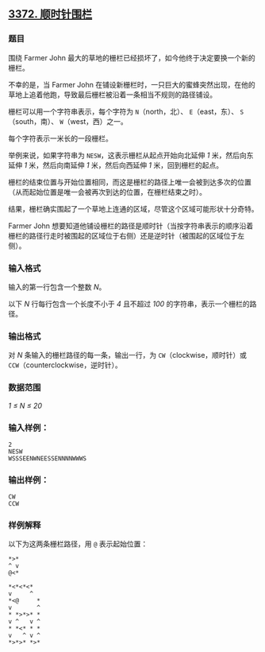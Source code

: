 ## [3372. 顺时针围栏](https://www.acwing.com/problem/content/3375/)

### 题目

围绕 Farmer John 最大的草地的栅栏已经损坏了，如今他终于决定要换一个新的栅栏。

不幸的是，当 Farmer John 在铺设新栅栏时，一只巨大的蜜蜂突然出现，在他的草地上追着他跑，导致最后栅栏被沿着一条相当不规则的路径铺设。

栅栏可以用一个字符串表示，每个字符为 `N`（north，北）、 `E`（east，东）、 `S`（south，南）、 `W`（west，西）之一。

每个字符表示一米长的一段栅栏。

举例来说，如果字符串为 `NESW`，这表示栅栏从起点开始向北延伸 *1* 米，然后向东延伸 *1* 米，然后向南延伸 *1* 米，然后向西延伸 *1* 米，回到栅栏的起点。

栅栏的结束位置与开始位置相同，而这是栅栏的路径上唯一会被到达多次的位置（从而起始位置是唯一会被再次到达的位置，在栅栏结束之时）。

结果，栅栏确实围起了一个草地上连通的区域，尽管这个区域可能形状十分奇特。

Farmer John 想要知道他铺设栅栏的路径是顺时针（当按字符串表示的顺序沿着栅栏的路径行走时被围起的区域位于右侧）还是逆时针（被围起的区域位于左侧）。

### 输入格式

输入的第一行包含一个整数 *N*。

以下 *N* 行每行包含一个长度不小于 *4* 且不超过 *100* 的字符串，表示一个栅栏的路径。

### 输出格式

对 *N* 条输入的栅栏路径的每一条，输出一行，为 `CW`（clockwise，顺时针）或 `CCW`（counterclockwise，逆时针）。

### 数据范围

*1 ≤ N ≤ 20*

### 输入样例：

```
2
NESW
WSSSEENWNEESSENNNNWWWS
```

### 输出样例：

```
CW
CCW
```

### 样例解释

以下为这两条栅栏路径，用 `@` 表示起始位置：

```
*>*
^ v
@<*

*<*<*<*
v     ^
*<@     *
v       ^
* *>*>* *
v ^   v ^
* *<* * *
v   ^ v ^
*>*>* *>*
```
